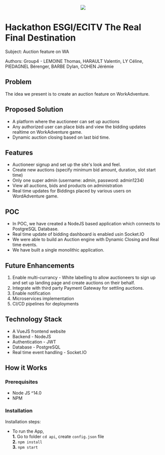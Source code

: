 <p align="center">
    <img src="https://i.ibb.co/s6TCpC3/logo.png">
</p>

# Hackathon ESGI/ECITV The Real Final Destination

Subject: Auction feature on WA

Authors: Group4 - LEMOINE Thomas, HARAULT Valentin, LY Céline, PIEDAGNEL Bérenger, BARBE Dylan, COHEN Jérémie

## Problem
The idea we present is to create an auction feature on WorkAdventure.

## Proposed Solution
* A platform where the auctioneer can set up auctions
* Any authorized user can place bids and view the bidding updates realtime on WorkAdventure game.
* Dynamic auction closing based on last bid time.

## Features
* Auctioneer signup and set up the site's look and feel.
* Create new auctions (specify minimum bid amount, duration, slot start time)
* Only one super admin (username: admin, password: admin1234)
* View all auctions, bids and products on administration
* Real time updates for Biddings placed by various users on WordAdventure game.

## POC
* In POC, we have created a NodeJS based application which connects to PostgreSQL Database.
* Real time update of bidding dashboard is enabled usin Socket.IO
* We were able to build an Auction engine with Dynamic Closing and Real time events.
* We have built a single monolithic application.

## Future Enhancements
1. Enable multi-currancy - White labelling to allow auctioneers to sign up and set up landing page and create auctions on their behalf.
2. Integrate with third party Payment Gateway for settling auctions.
3. Enable notification
4. Microservices implementation
5. CI/CD pipelines for deployments


## Technology Stack
* A VueJS frontend website
* Backend - NodeJS
* Authentication - JWT
* Database - PostgreSQL
* Real time event handling - Socket.IO

## How it Works

### Prerequisites

- Node JS ^14.0 
- NPM

### Installation
Installation steps:

* To run the App,<br>
  **1.** Go to folder ``cd api``, create ``config.json`` file<br>
  **2.** ``npm install``<br>
  **3.** ``npm start``<br>
